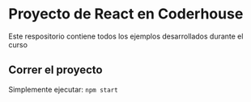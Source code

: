 # Proyecto de React en Coderhouse

Este respositorio contiene todos los ejemplos desarrollados durante el curso


## Correr el proyecto 
Simplemente ejecutar: `npm start`

